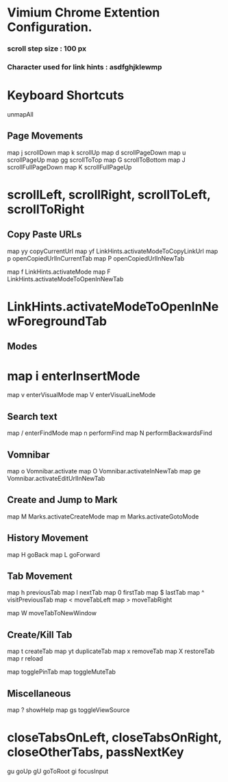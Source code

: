 # Vimium Chrome Extention Configuration.

### scroll step size : 100 px
### Character used for link hints : asdfghjklewmp

# Keyboard Shortcuts

unmapAll

## Page Movements
map j scrollDown
map k scrollUp
map d scrollPageDown
map u scrollPageUp
map gg scrollToTop
map G scrollToBottom
map J scrollFullPageDown
map K scrollFullPageUp
# scrollLeft, scrollRight, scrollToLeft, scrollToRight

## Copy Paste URLs
map yy copyCurrentUrl
map yf LinkHints.activateModeToCopyLinkUrl
map p openCopiedUrlInCurrentTab
map P openCopiedUrlInNewTab

map f LinkHints.activateMode
map F LinkHints.activateModeToOpenInNewTab
# LinkHints.activateModeToOpenInNewForegroundTab

## Modes
# map i enterInsertMode
map v enterVisualMode
map V enterVisualLineMode

## Search text
map / enterFindMode
map n performFind
map N performBackwardsFind

## Vomnibar
map o Vomnibar.activate
map O Vomnibar.activateInNewTab
map ge Vomnibar.activateEditUrlInNewTab

## Create and Jump to Mark
map M Marks.activateCreateMode
map m Marks.activateGotoMode

## History Movement
map H goBack
map L goForward

## Tab Movement
map h previousTab
map l nextTab
map 0 firstTab
map $ lastTab
map ^ visitPreviousTab
map < moveTabLeft
map > moveTabRight

map W moveTabToNewWindow

## Create/Kill Tab
map t createTab
map yt duplicateTab
map x removeTab
map X restoreTab
map r reload

map <a-p> togglePinTab
map <a-m> toggleMuteTab

## Miscellaneous
map ? showHelp
map gs toggleViewSource

# closeTabsOnLeft, closeTabsOnRight, closeOtherTabs, passNextKey
gu goUp
gU goToRoot
gi focusInput


